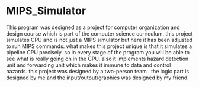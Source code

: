 # MIPS_Simulator

This program was designed as a project for computer organization and design course
which is part of the computer science curriculum.
this project simulates CPU and is not just a MIPS simulator but here it has been adjusted 
to run MIPS commands.
what makes this project unique is that it simulates a pipeline CPU precisely. 
so in every stage of the program you will be able to see what is really going on in the CPU.
also it implements hazard detection unit and forwarding unit which makes it immune to data and 
control hazards.
this project was designed by a two-person team . the logic part is designed by me and the input/output/graphics
was designed by my friend.



